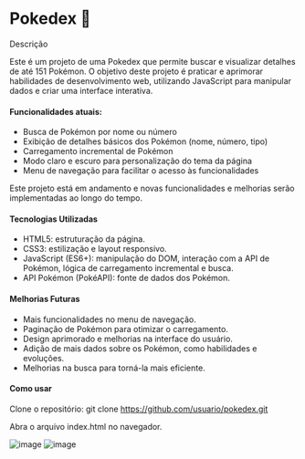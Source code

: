 # Pokedex 👾

Descrição

Este é um projeto de uma Pokedex que permite buscar e visualizar detalhes de até 151 Pokémon. O objetivo deste projeto é praticar e aprimorar habilidades de desenvolvimento web, utilizando JavaScript para manipular dados e criar uma interface interativa.

#### Funcionalidades atuais:
- Busca de Pokémon por nome ou número
- Exibição de detalhes básicos dos Pokémon (nome, número, tipo)
- Carregamento incremental de Pokémon
- Modo claro e escuro para personalização do tema da página
- Menu de navegação para facilitar o acesso às funcionalidades

Este projeto está em andamento e novas funcionalidades e melhorias serão implementadas ao longo do tempo.

#### Tecnologias Utilizadas
- HTML5: estruturação da página.
- CSS3: estilização e layout responsivo.
- JavaScript (ES6+): manipulação do DOM, interação com a API de Pokémon, lógica de carregamento incremental e busca.
- API Pokémon (PokéAPI): fonte de dados dos Pokémon.

#### Melhorias Futuras

- Mais funcionalidades no menu de navegação.
- Paginação de Pokémon para otimizar o carregamento.
- Design aprimorado e melhorias na interface do usuário.
- Adição de mais dados sobre os Pokémon, como habilidades e evoluções.
- Melhorias na busca para torná-la mais eficiente.

#### Como usar

Clone o repositório: git clone https://github.com/usuario/pokedex.git

Abra o arquivo index.html no navegador.

![image](https://github.com/user-attachments/assets/193cd4c2-7e38-43ad-b91d-dd80f1e40971)
![image](https://github.com/user-attachments/assets/2e38e65d-9397-49a8-ae97-51a5cc437a23)

